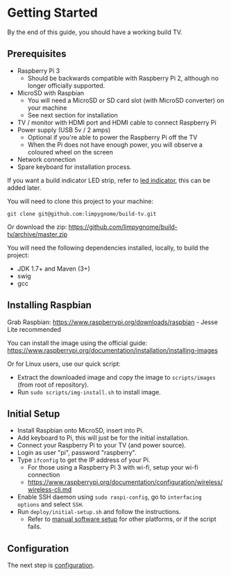 # Getting Started
By the end of this guide, you should have a working build TV.


## Prerequisites
- Raspberry Pi 3
    - Should be backwards compatible with Raspberry Pi 2, although no longer officially supported.
- MicroSD with Raspbian
    - You will need a MicroSD or SD card slot (with MicroSD converter) on your machine
    - See next section for installation
- TV / monitor with HDMI port and HDMI cable to connect Raspberry Pi
- Power supply (USB 5v / 2 amps)
    - Optional if you're able to power the Raspberry Pi off the TV
    - When the Pi does not have enough power, you will observe a coloured wheel on the screen
- Network connection
- Spare keyboard for installation process.

If you want a build indicator LED strip, refer to [led indicator](led-indicator.md), this can be added later.

You will need to clone this project to your machine:

````
git clone git@github.com:limpygnome/build-tv.git
````

Or download the zip:
<https://github.com/limpygnome/build-tv/archive/master.zip>

You will need the following dependencies installed, locally, to build the project:
- JDK 1.7+ and Maven (3+)
- swig
- gcc

## Installing Raspbian
Grab Raspbian:
<https://www.raspberrypi.org/downloads/raspbian> - Jesse Lite recommended

You can install the image using the official guide:
<https://www.raspberrypi.org/documentation/installation/installing-images>

Or for Linux users, use our quick script:

- Extract the downloaded image and copy the image to `scripts/images` (from root of repository).
- Run `sudo scripts/img-install.sh` to install image.


## Initial Setup
- Install Raspbian onto MicroSD, insert into Pi.
- Add keyboard to Pi, this will just be for the initial installation.
- Connect your Raspberry Pi to your TV (and power source).
- Login as user "pi", password "raspberry".
- Type `ifconfig` to get the IP address of your Pi.
    - For those using a Raspberry Pi 3 with wi-fi, setup your wi-fi connection
    - <https://www.raspberrypi.org/documentation/configuration/wireless/wireless-cli.md>
- Enable SSH daemon using `sudo raspi-config`, go to `interfacing options` and select `SSH`.
- Run `deploy/initial-setup.sh` and follow the instructions.
    - Refer to [manual software setup](manual-software-setup.md) for other platforms, or if the script fails.

## Configuration
The next step is [configuration](config/README.md).

